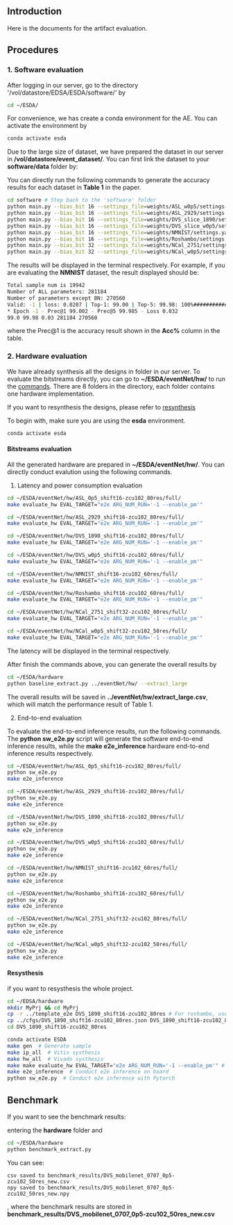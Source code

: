 

## Introduction

Here is the documents for the artifact evaluation.


## Procedures 

### 1. Software evaluation

After logging in our server, go to the directory '/vol/datastore/EDSA/ESDA/software/' by 

```bash
cd ~/ESDA/
```

For convenience, we has create a conda environment for the AE. 
You can activate the environment by

```bash
conda activate esda
```

Due to the large size of dataset, we have prepared the dataset in our server in **/vol/datastore/event_dataset/**. You can first link the dataset to your **software/data** folder by:

You can directly run the following commands to generate the accuracy results for each dataset in **Table 1** in the paper.


```bash
cd software # Step back to the 'software' folder
python main.py --bias_bit 16 --settings_file=weights/ASL_w0p5/settings.yaml --load weights/ASL_w0p5/ckpt.best.pth.tar --shift_bit 16 -e
python main.py --bias_bit 16 --settings_file=weights/ASL_2929/settings.yaml --load weights/ASL_2929/ckpt.best.pth.tar --shift_bit 16 -e
python main.py --bias_bit 16 --settings_file=weights/DVS_slice_1890/settings.yaml --load weights/DVS_slice_1890/ckpt.best.pth.tar --shift_bit 16 -e
python main.py --bias_bit 16 --settings_file=weights/DVS_slice_w0p5/settings.yaml --load weights/DVS_slice_w0p5/ckpt.best.pth.tar --shift_bit 16 -e
python main.py --bias_bit 16 --settings_file=weights/NMNIST/settings.yaml --load weights/NMNIST/ckpt.best.pth.tar --shift_bit 16 -e 
python main.py --bias_bit 16 --settings_file=weights/Roshambo/settings.yaml --load weights/Roshambo/ckpt.best.pth.tar --shift_bit 16 -e 
python main.py --bias_bit 32 --settings_file=weights/NCal_2751/settings.yaml --load weights/NCal_2751/ckpt.best.pth.tar --shift_bit 32 -e
python main.py --bias_bit 32 --settings_file=weights/NCal_w0p5/settings.yaml --load weights/NCal_w0p5/ckpt.best.pth.tar --shift_bit 32 -e
```

The results will be displayed in the terminal respectively.
For example, if you are evaluating the **NMNIST** dataset, the result displayed should be:

```bash
Total sample num is 19942
Number of ALL parameters: 281184
Number of parameters except BN: 270560
Valid: -1 | loss: 0.0207 | Top-1: 99.00 | Top-5: 99.98: 100%####################################################################| 78/78 [00:12<00:00,  6.43it/s]
* Epoch -1 - Prec@1 99.002 - Prec@5 99.985 - Loss 0.032
99.0 99.98 0.03 281184 270560
```
where the Prec@1 is the accuracy result shown in the **Acc%** column in the table.


### 2. Hardware evaluation


We have already synthesis all the designs in folder in our server. To evaluate the bitstreams directly, you can go to **~/ESDA/eventNet/hw/** to run the [commands](#bitstreams-evaluation).
 There are 8 folders in the directory, each folder contains one hardware implementation. 

If you want to resynthesis the designs, please refer to [resynthesis](#resysthesis)

To begin with, make sure you are using the **esda** environment.

```bash
conda activate esda
```

#### Bitstreams evaluation

All the generated hardware are prepared in **~/ESDA/eventNet/hw/**. You can directly conduct evalution using the following commands.


1. Latency and power consumption evaluation

```bash
cd ~/ESDA/eventNet/hw/ASL_0p5_shift16-zcu102_80res/full/
make evaluate_hw EVAL_TARGET="e2e ARG_NUM_RUN='-1 --enable_pm'"
```

```bash
cd ~/ESDA/eventNet/hw/ASL_2929_shift16-zcu102_80res/full/
make evaluate_hw EVAL_TARGET="e2e ARG_NUM_RUN='-1 --enable_pm'"
```

```bash
cd ~/ESDA/eventNet/hw/DVS_1890_shift16-zcu102_80res/full/
make evaluate_hw EVAL_TARGET="e2e ARG_NUM_RUN='-1 --enable_pm'"
```

```bash
cd ~/ESDA/eventNet/hw/DVS_w0p5_shift16-zcu102_60res/full/
make evaluate_hw EVAL_TARGET="e2e ARG_NUM_RUN='-1 --enable_pm'"
```

```bash
cd ~/ESDA/eventNet/hw/NMNIST_shift16-zcu102_60res/full/
make evaluate_hw EVAL_TARGET="e2e ARG_NUM_RUN='-1 --enable_pm'"
```

```bash
cd ~/ESDA/eventNet/hw/Roshambo_shift16-zcu102_60res/full/
make evaluate_hw EVAL_TARGET="e2e ARG_NUM_RUN='-1 --enable_pm'"
```

```bash
cd ~/ESDA/eventNet/hw/NCal_2751_shift32-zcu102_80res/full/
make evaluate_hw EVAL_TARGET="e2e ARG_NUM_RUN='-1 --enable_pm'"
```

```bash
cd ~/ESDA/eventNet/hw/NCal_w0p5_shift32-zcu102_50res/full/
make evaluate_hw EVAL_TARGET="e2e ARG_NUM_RUN='-1 --enable_pm'"
```

The latency will be displayed in the terminal respectively.

After finish the commands above, you can generate the overall results by

```bash
cd ~/ESDA/hardware
python baseline_extract.py ../eventNet/hw/ --extract_large
```
The overall results will be saved in **../eventNet/hw/extract_large.csv**, which will match the performance result of Table 1.


2. End-to-end evaluation

To evaluate the end-to-end inference results, run the following commands.
The **python sw_e2e.py** script will generate the software end-to-end inference results, while the **make e2e_inference** hardware end-to-end inference results respectively.

```bash
cd ~/ESDA/eventNet/hw/ASL_0p5_shift16-zcu102_80res/full/
python sw_e2e.py
make e2e_inference
```

```bash
cd ~/ESDA/eventNet/hw/ASL_2929_shift16-zcu102_80res/full/
python sw_e2e.py
make e2e_inference
```

```bash
cd ~/ESDA/eventNet/hw/DVS_1890_shift16-zcu102_80res/full/
python sw_e2e.py
make e2e_inference
```

```bash 
cd ~/ESDA/eventNet/hw/DVS_w0p5_shift16-zcu102_60res/full/
python sw_e2e.py
make e2e_inference
```

```bash
cd ~/ESDA/eventNet/hw/NMNIST_shift16-zcu102_60res/full/
python sw_e2e.py
make e2e_inference
```

```bash
cd ~/ESDA/eventNet/hw/Roshambo_shift16-zcu102_60res/full/
python sw_e2e.py
make e2e_inference
```

```bash
cd ~/ESDA/eventNet/hw/NCal_2751_shift32-zcu102_80res/full/
python sw_e2e.py
make e2e_inference
```

```bash
cd ~/ESDA/eventNet/hw/NCal_w0p5_shift32-zcu102_50res/full/
python sw_e2e.py
make e2e_inference
```


#### Resysthesis
if you want to resysthesis the whole project.

```bash
cd ~/EDSA/hardware
mkdir MyPrj && cd MyPrj
cp -r ../template_e2e DVS_1890_shift16-zcu102_80res # For roshambo, use '../template_e2e_roshambo'
cp ../cfgs/DVS_1890_shift16-zcu102_80res.json DVS_1890_shift16-zcu102_80res/cfg.json
cd DVS_1890_shift16-zcu102_80res

conda activate ESDA 
make gen  # Generate sample
make ip_all  # Vitis systhesis
make hw_all  # Vivado systhesis
make make evaluate_hw EVAL_TARGET="e2e ARG_NUM_RUN='-1 --enable_pm'" # Evaluate the latency and power consumption
make e2e_inference  # Conduct e2e inference on board
python sw_e2e.py  # Conduct e2e inference with Pytorch
```



## Benchmark

If you want to see the benchmark results:


entering the **hardware** folder and 


```bash
cd ~/ESDA/hardware
python benchmark_extract.py
```

You can see: 
```
csv saved to benchmark_results/DVS_mobilenet_0707_0p5-zcu102_50res_new.csv
npy saved to benchmark_results/DVS_mobilenet_0707_0p5-zcu102_50res_new.npy
```

, where the benchmark results are stored in **benchmark_results/DVS_mobilenet_0707_0p5-zcu102_50res_new.csv**
